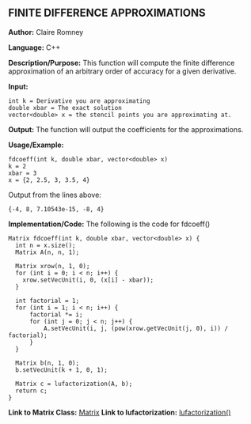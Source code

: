 ## FINITE DIFFERENCE APPROXIMATIONS

**Author:** Claire Romney

**Language:** C++

**Description/Purpose:** This function will compute the finite difference approximation of an arbitrary order of accuracy for a given derivative.

**Input:**

	int k = Derivative you are approximating
  	double xbar = The exact solution
  	vector<double> x = the stencil points you are approximating at.
	
**Output:** The function will output the coefficients for the approximations.

**Usage/Example:**

	fdcoeff(int k, double xbar, vector<double> x)
	k = 2
	xbar = 3
	x = {2, 2.5, 3, 3.5, 4}

Output from the lines above:

	{-4, 8, 7.10543e-15, -8, 4}
    
**Implementation/Code:** The following is the code for fdcoeff()

	Matrix fdcoeff(int k, double xbar, vector<double> x) {
	  int n = x.size();
	  Matrix A(n, n, 1);

	  Matrix xrow(n, 1, 0);
	  for (int i = 0; i < n; i++) {
	  	xrow.setVecUnit(i, 0, (x[i] - xbar));
	  }

	  int factorial = 1;
	  for (int i = 1; i < n; i++) {
		  factorial *= i;
		  for (int j = 0; j < n; j++) {
			  A.setVecUnit(i, j, (pow(xrow.getVecUnit(j, 0), i)) / factorial);
		  }
	  }

	  Matrix b(n, 1, 0);
	  b.setVecUnit(k + 1, 0, 1);

	  Matrix c = lufactorization(A, b);
	  return c;
	}

**Link to Matrix Class:** 
  [Matrix](../append/matrix.md)
**Link to lufactorization:**
  [lufactorization()](../append/lufactorization.md)
